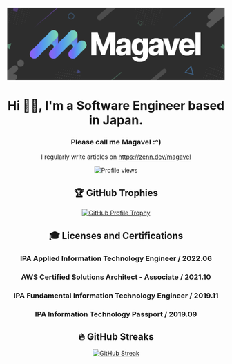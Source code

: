 ![logo](images/logo.png)
<div align="center">

# Hi 👋🏻, I'm a Software Engineer based in Japan.

### Please call me Magavel :^)

I regularly write articles on https://zenn.dev/magavel

![Profile views](https://komarev.com/ghpvc/?username=y-magavel&label=Profile%20views&color=0e75b6&style=flat)

## 🏆 GitHub Trophies

[![GitHub Profile Trophy](https://github-profile-trophy.vercel.app/?username=y-magavel&column=7&margin-w=5&theme=onedark)](https://github.com/ryo-ma/github-profile-trophy)

<!-- ## 😍 Interest and Likes -->

## 🎓 Licenses and Certifications

### IPA Applied Information Technology Engineer / 2022.06
### AWS Certified Solutions Architect - Associate / 2021.10
### IPA Fundamental Information Technology Engineer / 2019.11
### IPA Information Technology Passport / 2019.09

<!--
## 📊 GitHub Stats

[![GitHub Readme Stats](https://github-readme-stats.vercel.app/api?username=y-magavel&show_icons=true&theme=onedark)](https://github.com/anuraghazra/github-readme-stats)
-->

## 🔥 GitHub Streaks

[![GitHub Streak](http://github-readme-streak-stats.herokuapp.com?user=y-magavel&theme=onedark&date_format=%5BY.%5Dn.j)](https://git.io/streak-stats)

</div>
